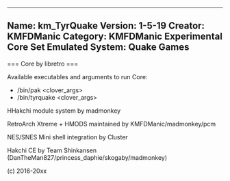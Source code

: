 -----------------------
Name: km_TyrQuake
Version: 1-5-19
Creator: KMFDManic
Category: KMFDManic Experimental Core Set
Emulated System: Quake Games
-----------------------
=== Core by libretro ===

Available executables and arguments to run Core:
- /bin/pak <rom> <clover_args>
- /bin/tyrquake <rom> <clover_args>

HHakchi module system by madmonkey

RetroArch Xtreme + HMODS maintained by KMFDManic/madmonkey/pcm

NES/SNES Mini shell integration by Cluster

Hakchi CE by Team Shinkansen (DanTheMan827/princess_daphie/skogaby/madmonkey)

(c) 2016-20xx

